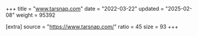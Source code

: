 +++
title = "www.tarsnap.com"
date = "2022-03-22"
updated = "2025-02-08"
weight = 95392

[extra]
source = "https://www.tarsnap.com/"
ratio = 45
size = 93
+++
